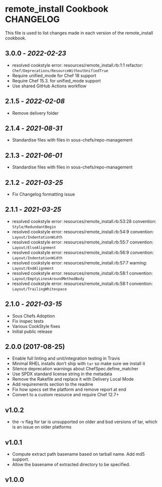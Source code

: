 # remote_install Cookbook CHANGELOG

This file is used to list changes made in each version of the remote_install cookbook.

## 3.0.0 - *2022-02-23*

- resolved cookstyle error: resources/remote_install.rb:1:1 refactor: `Chef/Deprecations/ResourceWithoutUnifiedTrue`
- Require unified_mode for Chef 18 support
- Require Chef 15.3. for unified_mode support
- Use shared GitHub Actions workflow

## 2.1.5 - *2022-02-08*

- Remove delivery folder

## 2.1.4 - *2021-08-31*

- Standardise files with files in sous-chefs/repo-management

## 2.1.3 - *2021-06-01*

- Standardise files with files in sous-chefs/repo-management

## 2.1.2 - *2021-03-25*

- Fix Changelog formatting issue

## 2.1.1 - *2021-03-25*

- resolved cookstyle error: resources/remote_install.rb:53:28 convention: `Style/RedundantBegin`
- resolved cookstyle error: resources/remote_install.rb:54:9 convention: `Layout/IndentationWidth`
- resolved cookstyle error: resources/remote_install.rb:55:7 convention: `Layout/ElseAlignment`
- resolved cookstyle error: resources/remote_install.rb:56:9 convention: `Layout/IndentationWidth`
- resolved cookstyle error: resources/remote_install.rb:57:7 warning: `Layout/EndAlignment`
- resolved cookstyle error: resources/remote_install.rb:58:1 convention: `Layout/EmptyLinesAroundMethodBody`
- resolved cookstyle error: resources/remote_install.rb:58:1 convention: `Layout/TrailingWhitespace`

## 2.1.0 - *2021-03-15*

- Sous Chefs Adoption
- Fix inspec tests
- Various CookStyle fixes
- Initial public release

## 2.0.0 (2017-08-25)

- Enable full linting and unit/integration testing in Travis
- Minimal RHEL installs don’t ship with `tar` so make sure we install it
- Silence deprecation warnings about ChefSpec.define_matcher
- Use SPDX standard license string in the metadata
- Remove the Rakefile and replace it with Delivery Local Mode
- Add requirements section to the readme
- Fix how specs set the platform and remove report at end
- Convert to a custom resource and require Chef 12.7+

## v1.0.2

- the -v flag for tar is unsupported on older and bsd versions of tar, which is an issue on older platforms

## v1.0.1

- Compute extract path basename based on tarball name.  Add md5 support.
- Allow the basename of extracted directory to be specified.

## v1.0.0
